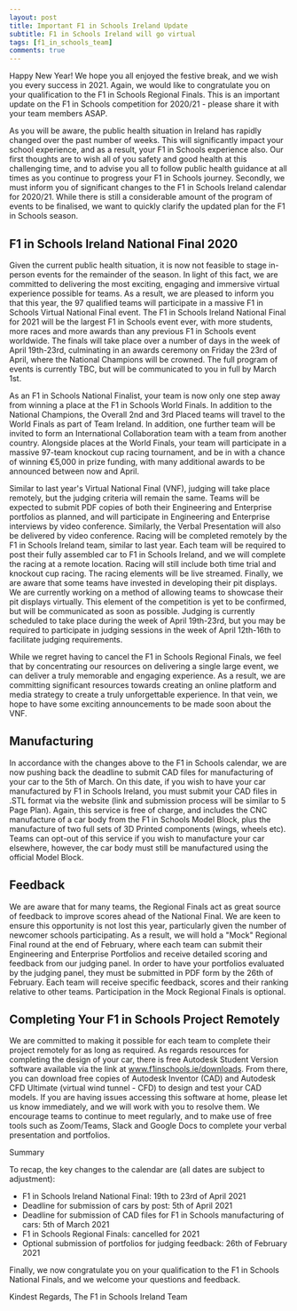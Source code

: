 ```yaml
---
layout: post
title: Important F1 in Schools Ireland Update
subtitle: F1 in Schools Ireland will go virtual
tags: [f1_in_schools_team]
comments: true
---
```


Happy New Year! We hope you all enjoyed the festive break, and we wish you every success in 2021. Again, we would like to congratulate you on your qualification to the F1 in Schools Regional Finals. This is an important update on the F1 in Schools competition for 2020/21 - please share it with your team members ASAP.

As you will be aware, the public health situation in Ireland has rapidly changed over the past number of weeks. This will significantly impact your school experience, and as a result, your F1 in Schools experience also. Our first thoughts are to wish all of you safety and good health at this challenging time, and to advise you all to follow public health guidance at all times as you continue to progress your F1 in Schools journey. Secondly, we must inform you of significant changes to the F1 in Schools Ireland calendar for 2020/21. While there is still a considerable amount of the program of events to be finalised, we want to quickly clarify the updated plan for the F1 in Schools season.

## F1 in Schools Ireland National Final 2020

Given the current public health situation, it is now not feasible to stage in-person events for the remainder of the season. In light of this fact, we are committed to delivering the most exciting, engaging and immersive virtual experience possible for teams. As a result, we are pleased to inform you that this year, the 97 qualified teams will participate in a massive F1 in Schools Virtual National Final event. The F1 in Schools Ireland National Final for 2021 will be the largest F1 in Schools event ever, with more students, more races and more awards than any previous F1 in Schools event worldwide. The finals will take place over a number of days in the week of April 19th-23rd, culminating in an awards ceremony on Friday the 23rd of April, where the National Champions will be crowned. The full program of events is currently TBC, but will be communicated to you in full by March 1st.

As an F1 in Schools National Finalist, your team is now only one step away from winning a place at the F1 in Schools World Finals. In addition to the National Champions, the Overall 2nd and 3rd Placed teams will travel to the World Finals as part of Team Ireland. In addition, one further team will be invited to form an International Collaboration team with a team from another country. Alongside places at the World Finals, your team will participate in a massive 97-team knockout cup racing tournament, and be in with a chance of winning €5,000 in prize funding, with many additional awards to be announced between now and April.

Similar to last year's Virtual National Final (VNF), judging will take place remotely, but the judging criteria will remain the same. Teams will be expected to submit PDF copies of both their Engineering and Enterprise portfolios as planned, and will participate in Engineering and Enterprise interviews by video conference. Similarly, the Verbal Presentation will also be delivered by video conference. Racing will be completed remotely by the F1 in Schools Ireland team, similar to last year. Each team will be required to post their fully assembled car to F1 in Schools Ireland, and we will complete the racing at a remote location. Racing will still include both time trial and knockout cup racing. The racing elements will be live streamed. Finally, we are aware that some teams have invested in developing their pit displays. We are currently working on a method of allowing teams to showcase their pit displays virtually. This element of the competition is yet to be confirmed, but will be communicated as soon as possible. Judging is currently scheduled to take place during the week of April 19th-23rd, but you may be required to participate in judging sessions in the week of April 12th-16th to facilitate judging requirements.

While we regret having to cancel the F1 in Schools Regional Finals, we feel that by concentrating our resources on delivering a single large event, we can deliver a truly memorable and engaging experience. As a result, we are committing significant resources towards creating an online platform and media strategy to create a truly unforgettable experience. In that vein, we hope to have some exciting announcements to be made soon about the VNF.

## Manufacturing

In accordance with the changes above to the F1 in Schools calendar, we are now pushing back the deadline to submit CAD files for manufacturing of your car to the 5th of March. On this date, if you wish to have your car manufactured by F1 in Schools Ireland, you must submit your CAD files in .STL format via the website (link and submission process will be similar to 5 Page Plan). Again, this service is free of charge, and includes the CNC manufacture of a car body from the F1 in Schools Model Block, plus the manufacture of two full sets of 3D Printed components (wings, wheels etc). Teams can opt-out of this service if you wish to manufacture your car elsewhere, however, the car body must still be manufactured using the official Model Block.

## Feedback

We are aware that for many teams, the Regional Finals act as great source of feedback to improve scores ahead of the National Final. We are keen to ensure this opportunity is not lost this year, particularly given the number of newcomer schools participating. As a result, we will hold a "Mock" Regional Final round at the end of February, where each team can submit their Engineering and Enterprise Portfolios and receive detailed scoring and feedback from our judging panel. In order to have your portfolios evaluated by the judging panel, they must be submitted in PDF form by the 26th of February. Each team will receive specific feedback, scores and their ranking relative to other teams. Participation in the Mock Regional Finals is optional.

## Completing Your F1 in Schools Project Remotely

We are committed to making it possible for each team to complete their project remotely for as long as required. As regards resources for completing the design of your car, there is free Autodesk Student Version software available via the link at www.f1inschools.ie/downloads. From there, you can download free copies of Autodesk Inventor (CAD) and Autodesk CFD Ultimate (virtual wind tunnel - CFD) to design and test your CAD models. If you are having issues accessing this software at home, please let us know immediately, and we will work with you to resolve them. We encourage teams to continue to meet regularly, and to make use of free tools such as Zoom/Teams, Slack and Google Docs to complete your verbal presentation and portfolios.

Summary

To recap, the key changes to the calendar are (all dates are subject to adjustment):

* F1 in Schools Ireland National Final: 19th to 23rd of April 2021
* Deadline for submission of cars by post: 5th of April 2021
* Deadline for submission of CAD files for F1 in Schools manufacturing of cars: 5th of March 2021
* F1 in Schools Regional Finals: cancelled for 2021
* Optional submission of portfolios for judging feedback: 26th of February 2021

Finally, we now congratulate you on your qualification to the F1 in Schools National Finals, and we welcome your questions and feedback.

Kindest Regards,
The F1 in Schools Ireland Team
